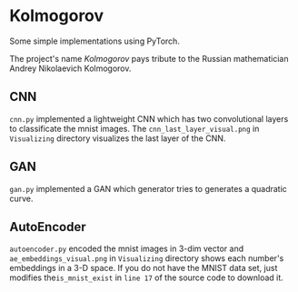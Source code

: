 # Kolmogorov

Some simple implementations using PyTorch. 

The project's name *Kolmogorov* pays tribute to the Russian mathematician Andrey Nikolaevich Kolmogorov.

## CNN

`cnn.py` implemented a lightweight CNN which has two convolutional layers to classificate the mnist images. The `cnn_last_layer_visual.png` in `Visualizing` directory visualizes the last layer of the CNN.

## GAN

`gan.py` implemented a GAN which generator tries to generates a quadratic curve.

## AutoEncoder

`autoencoder.py` encoded the mnist images in 3-dim vector and `ae_embeddings_visual.png` in `Visualizing` directory shows each number's embeddings in a 3-D space. If you do not have the MNIST data set, just modifies the`is_mnist_exist` in  `line 17` of the source code to download it.
